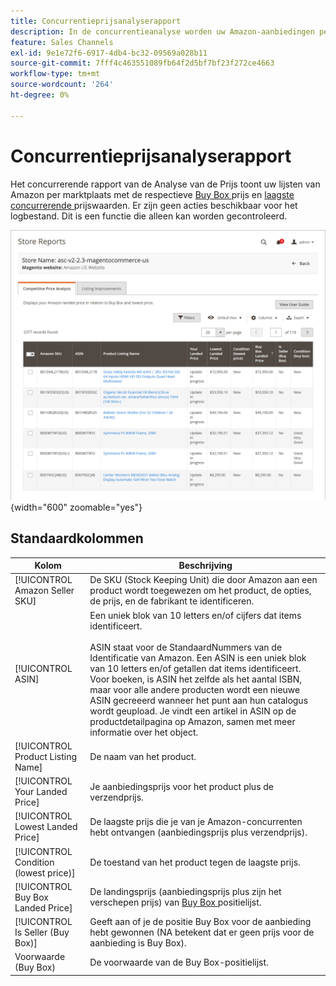 ```yaml
---
title: Concurrentieprijsanalyserapport
description: In de concurrentieanalyse worden uw Amazon-aanbiedingen per marktplaats weergegeven met de respectievelijke prijs voor Buy Box en de laagste prijswaarden van de concurrent.
feature: Sales Channels
exl-id: 9e1e72f6-6917-4db4-bc32-09569a028b11
source-git-commit: 7fff4c463551089fb64f2d5bf7bf23f272ce4663
workflow-type: tm+mt
source-wordcount: '264'
ht-degree: 0%

---
```


# Concurrentieprijsanalyserapport

Het concurrerende rapport van de Analyse van de Prijs toont uw lijsten van Amazon per marktplaats met de respectieve [ Buy Box ](./buy-box-competitor-pricing.md) prijs en [ laagste concurrerende ](./lowest-competitor-pricing.md) prijswaarden. Er zijn geen acties beschikbaar voor het logbestand. Dit is een functie die alleen kan worden gecontroleerd.

![ Concurrerend rapport van de Analyse van de Prijs ](assets/amazon-competitive-price-analysis.png){width="600" zoomable="yes"}

## Standaardkolommen

| Kolom | Beschrijving |
|---------------------------------------|------------------------------------------------------------------------------------------------------------------------------------------------------------------------------------------------------------------------------------------------------------------------------------------------------------------------------------------------------------------------------------------------------------------------------------------------------------------------------------|
| [!UICONTROL Amazon Seller SKU] | De SKU (Stock Keeping Unit) die door Amazon aan een product wordt toegewezen om het product, de opties, de prijs, en de fabrikant te identificeren. |
| [!UICONTROL ASIN] | Een uniek blok van 10 letters en/of cijfers dat items identificeert.<br><br> ASIN staat voor de StandaardNummers van de Identificatie van Amazon. Een ASIN is een uniek blok van 10 letters en/of getallen dat items identificeert. Voor boeken, is ASIN het zelfde als het aantal ISBN, maar voor alle andere producten wordt een nieuwe ASIN gecreeerd wanneer het punt aan hun catalogus wordt geupload. Je vindt een artikel in ASIN op de productdetailpagina op Amazon, samen met meer informatie over het object. |
| [!UICONTROL Product Listing Name] | De naam van het product. |
| [!UICONTROL Your Landed Price] | Je aanbiedingsprijs voor het product plus de verzendprijs. |
| [!UICONTROL Lowest Landed Price] | De laagste prijs die je van je Amazon-concurrenten hebt ontvangen (aanbiedingsprijs plus verzendprijs). |
| [!UICONTROL Condition (lowest price)] | De toestand van het product tegen de laagste prijs. |
| [!UICONTROL Buy Box Landed Price] | De landingsprijs (aanbiedingsprijs plus zijn het verschepen prijs) van [ Buy Box ](./buy-box-competitor-pricing.md) positielijst. |
| [!UICONTROL Is Seller (Buy Box)] | Geeft aan of je de positie Buy Box voor de aanbieding hebt gewonnen (NA betekent dat er geen prijs voor de aanbieding is Buy Box). |
| Voorwaarde (Buy Box) | De voorwaarde van de Buy Box-positielijst. |
